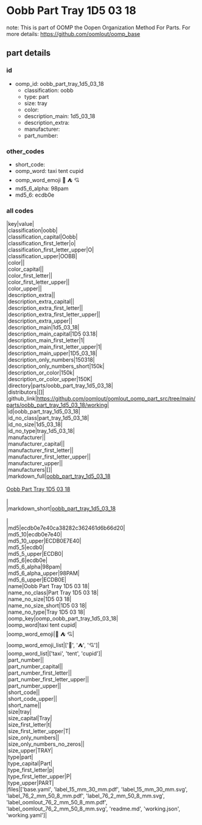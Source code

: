# Oobb Part Tray 1D5 03 18  

note: This is part of OOMP the Oopen Organization Method For Parts. For more details: https://github.com/oomlout/oomp_base

##  part details





### id
* oomp_id: oobb_part_tray_1d5_03_18
  * classification: oobb
  * type: part
  * size: tray
  * color: 
  * description_main: 1d5_03_18
  * description_extra: 
  * manufacturer: 
  * part_number: 

### other_codes
* short_code: 
* oomp_word: taxi tent cupid
* oomp_word_emoji :taxi: :tent: :cupid:
* md5_6_alpha: 98pam
* md5_6: ecdb0e

### all codes 
|key|value|  
|classification|oobb|  
|classification_capital|Oobb|  
|classification_first_letter|o|  
|classification_first_letter_upper|O|  
|classification_upper|OOBB|  
|color||  
|color_capital||  
|color_first_letter||  
|color_first_letter_upper||  
|color_upper||  
|description_extra||  
|description_extra_capital||  
|description_extra_first_letter||  
|description_extra_first_letter_upper||  
|description_extra_upper||  
|description_main|1d5_03_18|  
|description_main_capital|1D5 03.18|  
|description_main_first_letter|1|  
|description_main_first_letter_upper|1|  
|description_main_upper|1D5_03_18|  
|description_only_numbers|150318|  
|description_only_numbers_short|150k|  
|description_or_color|150k|  
|description_or_color_upper|150K|  
|directory|parts/oobb_part_tray_1d5_03_18|  
|distributors|[]|  
|github_link|https://github.com/oomlout/oomlout_oomp_part_src/tree/main/parts/oobb_part_tray_1d5_03_18/working|  
|id|oobb_part_tray_1d5_03_18|  
|id_no_class|part_tray_1d5_03_18|  
|id_no_size|1d5_03_18|  
|id_no_type|tray_1d5_03_18|  
|manufacturer||  
|manufacturer_capital||  
|manufacturer_first_letter||  
|manufacturer_first_letter_upper||  
|manufacturer_upper||  
|manufacturers|[]|  
|markdown_full|[oobb_part_tray_1d5_03_18](https://github.com/oomlout/oomlout_oomp_part_src/tree/main/parts/oobb_part_tray_1d5_03_18/working)<br>[](https://github.com/oomlout/oomlout_oomp_part_src/tree/main/parts/oobb_part_tray_1d5_03_18/working)<br>[Oobb Part Tray 1D5 03 18](https://github.com/oomlout/oomlout_oomp_part_src/tree/main/parts/oobb_part_tray_1d5_03_18/working)<br><br>|  
|markdown_short|[oobb_part_tray_1d5_03_18](https://github.com/oomlout/oomlout_oomp_part_src/tree/main/parts/oobb_part_tray_1d5_03_18/working)<br><br>|  
|md5|ecdb0e7e40ca38282c362461d6b66d20|  
|md5_10|ecdb0e7e40|  
|md5_10_upper|ECDB0E7E40|  
|md5_5|ecdb0|  
|md5_5_upper|ECDB0|  
|md5_6|ecdb0e|  
|md5_6_alpha|98pam|  
|md5_6_alpha_upper|98PAM|  
|md5_6_upper|ECDB0E|  
|name|Oobb Part Tray 1D5 03 18|  
|name_no_class|Part Tray 1D5 03 18|  
|name_no_size|1D5 03 18|  
|name_no_size_short|1D5 03 18|  
|name_no_type|Tray 1D5 03 18|  
|oomp_key|oomp_oobb_part_tray_1d5_03_18|  
|oomp_word|taxi tent cupid|  
|oomp_word_emoji|:taxi: :tent: :cupid:|  
|oomp_word_emoji_list|[':taxi:', ':tent:', ':cupid:']|  
|oomp_word_list|['taxi', 'tent', 'cupid']|  
|part_number||  
|part_number_capital||  
|part_number_first_letter||  
|part_number_first_letter_upper||  
|part_number_upper||  
|short_code||  
|short_code_upper||  
|short_name||  
|size|tray|  
|size_capital|Tray|  
|size_first_letter|t|  
|size_first_letter_upper|T|  
|size_only_numbers||  
|size_only_numbers_no_zeros||  
|size_upper|TRAY|  
|type|part|  
|type_capital|Part|  
|type_first_letter|p|  
|type_first_letter_upper|P|  
|type_upper|PART|  
|files|['base.yaml', 'label_15_mm_30_mm.pdf', 'label_15_mm_30_mm.svg', 'label_76_2_mm_50_8_mm.pdf', 'label_76_2_mm_50_8_mm.svg', 'label_oomlout_76_2_mm_50_8_mm.pdf', 'label_oomlout_76_2_mm_50_8_mm.svg', 'readme.md', 'working.json', 'working.yaml']|  
